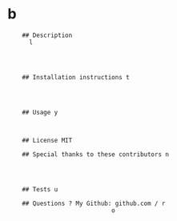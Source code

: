 # b
    
        
        ## Description 
          l
        
        
        
        
        ## Installation instructions t

        
        
        
        ## Usage y

        
        
        ## License MIT
       
        ## Special thanks to these contributors n

        
        
        
        ## Tests u

        ## Questions ? My Github: github.com / r
                                 o
        
